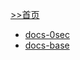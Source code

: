 [>>首页](README.md)
* [docs-0sec](http://wiki1.putdown.top/#/)
* [docs-base](http://wiki2.putdown.top/#/)